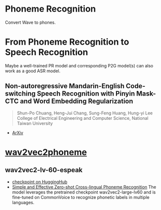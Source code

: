 # Phoneme Recognition
Convert Wave to phones.


# From Phoneme Recognition to Speech Recognition
Maybe a well-trained PR model and corresponding P2G model(s) can also work as a good ASR model.


## Non-autoregressive Mandarin-English Code-switching Speech Recognition with Pinyin Mask-CTC and Word Embedding Regularization
> Shun-Po Chuang, Heng-Jui Chang, Sung-Feng Huang, Hung-yi Lee
> College of Electrical Engineering and Computer Science, National Taiwan University
- [ArXiv](https://arxiv.org/pdf/2104.02258.pdf)


# [wav2vec2phoneme](https://huggingface.co/docs/transformers/model_doc/wav2vec2_phoneme)

## wav2vec2-lv-60-espeak
- [checkpoint on HuggingHub](https://huggingface.co/facebook/wav2vec2-lv-60-espeak-cv-ft)
- [Simple and Effective Zero-shot Cross-lingual Phoneme Recognition](https://arxiv.org/abs/2109.11680)
The model leverages the pretrained checkpoint wav2vec2-large-lv60 and is fine-tuned on CommonVoice to recognize phonetic labels in multiple languages.


